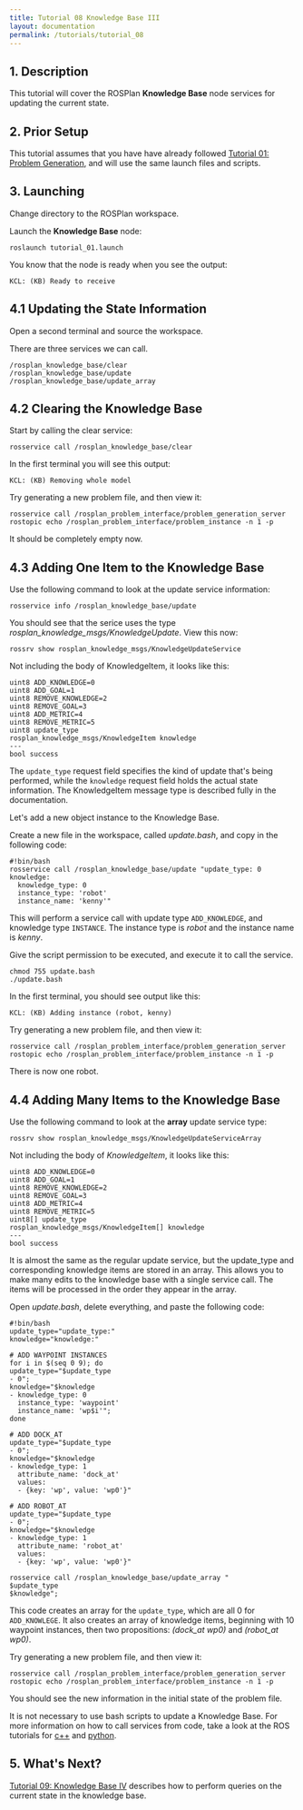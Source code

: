 ```yaml
---
title: Tutorial 08 Knowledge Base III
layout: documentation
permalink: /tutorials/tutorial_08
---
```


	
## 1. Description

This tutorial will cover the ROSPlan **Knowledge Base** node services for updating the current state.

## 2. Prior Setup

This tutorial assumes that you have have already followed [Tutorial 01: Problem Generation](tutorial_01), and will use the same launch files and scripts.

## 3. Launching

Change directory to the  ROSPlan workspace.

Launch the **Knowledge Base** node:

```
roslaunch tutorial_01.launch
```

You know that the node is ready when you see the output:

```
KCL: (KB) Ready to receive
```

## 4.1 Updating the State Information

Open a second terminal and source the workspace.

There are three services we can call.

```
/rosplan_knowledge_base/clear
/rosplan_knowledge_base/update
/rosplan_knowledge_base/update_array
```

## 4.2 Clearing the Knowledge Base

Start by calling the clear service:

```
rosservice call /rosplan_knowledge_base/clear
```

In the first terminal you will see this output:

```
KCL: (KB) Removing whole model
```

Try generating a new problem file, and then view it:

```
rosservice call /rosplan_problem_interface/problem_generation_server
rostopic echo /rosplan_problem_interface/problem_instance -n 1 -p
```

It should be completely empty now.

## 4.3 Adding One Item to the Knowledge Base

Use the following command to look at the update service information:

```
rosservice info /rosplan_knowledge_base/update
```

You should see that the serice uses the type *rosplan_knowledge_msgs/KnowledgeUpdate*. View this now:

```
rossrv show rosplan_knowledge_msgs/KnowledgeUpdateService
```

Not including the body of KnowledgeItem, it looks like this:

```
uint8 ADD_KNOWLEDGE=0
uint8 ADD_GOAL=1
uint8 REMOVE_KNOWLEDGE=2
uint8 REMOVE_GOAL=3
uint8 ADD_METRIC=4
uint8 REMOVE_METRIC=5
uint8 update_type
rosplan_knowledge_msgs/KnowledgeItem knowledge
---
bool success
```

The `update_type` request field specifies the kind of update that's being performed, while the `knowledge` request field holds the actual state information. The KnowledgeItem message type is described fully in the documentation.

Let's add a new object instance to the Knowledge Base.

Create a new file in the workspace, called *update.bash*, and copy in the following code:

```
#!bin/bash
rosservice call /rosplan_knowledge_base/update "update_type: 0
knowledge:
  knowledge_type: 0
  instance_type: 'robot'
  instance_name: 'kenny'" 
```

This will perform a service call with update type `ADD_KNOWLEDGE`, and knowledge type `INSTANCE`. The instance type is *robot* and the instance name is *kenny*.

Give the script permission to be executed, and execute it to call the service.

```
chmod 755 update.bash
./update.bash
```

In the first terminal, you should see output like this:

```
KCL: (KB) Adding instance (robot, kenny)
```

Try generating a new problem file, and then view it:

```
rosservice call /rosplan_problem_interface/problem_generation_server
rostopic echo /rosplan_problem_interface/problem_instance -n 1 -p
```

There is now one robot.

## 4.4 Adding Many Items to the Knowledge Base

Use the following command to look at the **array** update service type:

```
rossrv show rosplan_knowledge_msgs/KnowledgeUpdateServiceArray
```

Not including the body of *KnowledgeItem*, it looks like this:

```
uint8 ADD_KNOWLEDGE=0
uint8 ADD_GOAL=1
uint8 REMOVE_KNOWLEDGE=2
uint8 REMOVE_GOAL=3
uint8 ADD_METRIC=4
uint8 REMOVE_METRIC=5
uint8[] update_type
rosplan_knowledge_msgs/KnowledgeItem[] knowledge
---
bool success
```

It is almost the same as the regular update service, but the update_type and corresponding knowledge items are stored in an array. This allows you to make many edits to the knowledge base with a single service call. The items will be processed in the order they appear in the array.

Open *update.bash*, delete everything, and paste the following code:

```
#!bin/bash
update_type="update_type:"
knowledge="knowledge:"

# ADD WAYPOINT INSTANCES
for i in $(seq 0 9); do
update_type="$update_type
- 0";
knowledge="$knowledge
- knowledge_type: 0
  instance_type: 'waypoint'
  instance_name: 'wp$i'";
done

# ADD DOCK_AT
update_type="$update_type
- 0";
knowledge="$knowledge
- knowledge_type: 1
  attribute_name: 'dock_at'
  values:
  - {key: 'wp', value: 'wp0'}"

# ADD ROBOT_AT
update_type="$update_type
- 0";
knowledge="$knowledge
- knowledge_type: 1
  attribute_name: 'robot_at'
  values:
  - {key: 'wp', value: 'wp0'}"

rosservice call /rosplan_knowledge_base/update_array "
$update_type
$knowledge";
```
This code creates an array for the `update_type`, which are all 0 for `ADD_KNOWLEGE`. It also creates an array of knowledge items, beginning with 10 waypoint instances, then two propositions: *(dock_at wp0)* and *(robot_at wp0)*.

Try generating a new problem file, and then view it:

```
rosservice call /rosplan_problem_interface/problem_generation_server
rostopic echo /rosplan_problem_interface/problem_instance -n 1 -p
```

You should see the new information in the initial state of the problem file.

It is not necessary to use bash scripts to update a Knowledge Base. For more information on how to call services from code, take a look at the ROS tutorials for [c++](http://wiki.ros.org/ROS/Tutorials/WritingServiceClient) and [python](http://wiki.ros.org/ROS/Tutorials/WritingServiceClient%28python%29).

## 5. What's Next?

[Tutorial 09: Knowledge Base IV](tutorial_09) describes how to perform queries on the current state in the knowledge base.
